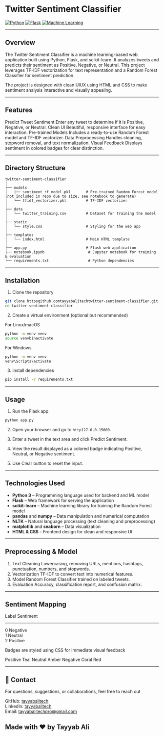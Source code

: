 # Twitter Sentiment Classifier

[![Python](https://img.shields.io/badge/Python-blue)](https://www.python.org) [![Flask](https://img.shields.io/badge/Flask-green)](https://flask.palletsprojects.com) [![Machine Learning](https://img.shields.io/badge/ML-Random%20Forest-orange)](https://scikit-learn.org/stable/modules/ensemble.html#random-forests)

---

## Overview

The Twitter Sentiment Classifier is a machine learning-based web application built using Python, Flask, and scikit-learn. It analyzes tweets and predicts their sentiment as Positive, Negative, or Neutral. This project leverages TF-IDF vectorization for text representation and a Random Forest Classifier for sentiment prediction.

The project is designed with clean UIUX using HTML and CSS to make sentiment analysis interactive and visually appealing.

---

## Features

 Predict Tweet Sentiment Enter any tweet to determine if it is Positive, Negative, or Neutral.
 Clean UI Beautiful, responsive interface for easy interaction.
 Pre-trained Models Includes a ready-to-use Random Forest model and TF-IDF vectorizer.
 Data Preprocessing Handles cleaning, stopword removal, and text normalization.
 Visual Feedback Displays sentiment in colored badges for clear distinction.

---

## Directory Structure

```
twitter-sentiment-classifier
│
├── models
│   ├── sentiment_rf_model.pkl       # Pre-trained Random Forest model (not included in repo due to size; see notebook to generate)
│   └── tfidf_vectorizer.pkl         # TF-IDF vectorizer
│
├── data
│   └── twitter_training.csv         # Dataset for training the model
│
├── static
│   └── style.css                    # Styling for the web app
│
├── templates
│   └── index.html                   # Main HTML template
│
├── app.py                           # Flask web application
├── notebook.ipynb                    # Jupyter notebook for training & evaluation
└── requirements.txt                  # Python dependencies
```

---

## Installation

1. Clone the repository

```bash
git clone httpsgithub.comtayyabalitechtwitter-sentiment-classifier.git
cd twitter-sentiment-classifier
```

2. Create a virtual environment (optional but recommended)

 For Linux/macOS

```bash
python -m venv venv
source venvbinactivate
```

 For Windows

```bash
python -m venv venv
venv\Scripts\activate
```

3. Install dependencies

```bash
pip install -r requirements.txt
```

---

## Usage

1. Run the Flask app

```bash
python app.py
```

2. Open your browser and go to `http127.0.0.15000`.

3. Enter a tweet in the text area and click Predict Sentiment.

4. View the result displayed as a colored badge indicating Positive, Neutral, or Negative sentiment.

5. Use Clear button to reset the input.

---

## Technologies Used

- **Python 3** – Programming language used for backend and ML model  
- **Flask** – Web framework for serving the application  
- **scikit-learn** – Machine learning library for training the Random Forest model  
- **pandas** and **numpy** – Data manipulation and numerical computation  
- **NLTK** – Natural language processing (text cleaning and preprocessing)  
- **matplotlib** and **seaborn** – Data visualization  
- **HTML & CSS** – Frontend design for clean and responsive UI

---

## Preprocessing & Model

1. Text Cleaning Lowercasing, removing URLs, mentions, hashtags, punctuation, numbers, and stopwords.
2. Vectorization TF-IDF to convert text into numerical features.
3. Model Random Forest Classifier trained on labeled tweets.
4. Evaluation Accuracy, classification report, and confusion matrix.

---

## Sentiment Mapping

 Label  Sentiment 
 -----  --------- 
 0      Negative  
 1      Neutral   
 2      Positive  

Badges are styled using CSS for immediate visual feedback

 Positive Teal
 Neutral Amber
 Negative Coral Red

---

## 📧 Contact

For questions, suggestions, or collaborations, feel free to reach out


GitHub: [tayyabalitech](https://github.com/tayyabalitech)  
LinkedIn: [tayyabalitech](https://www.linkedin.com/in/tayyabalitech)  
Email: [tayyabalitechpro@gmail.com](mailto:tayyabalitechpro@gmail.com)

## Made with ❤️ by Tayyab Ali
